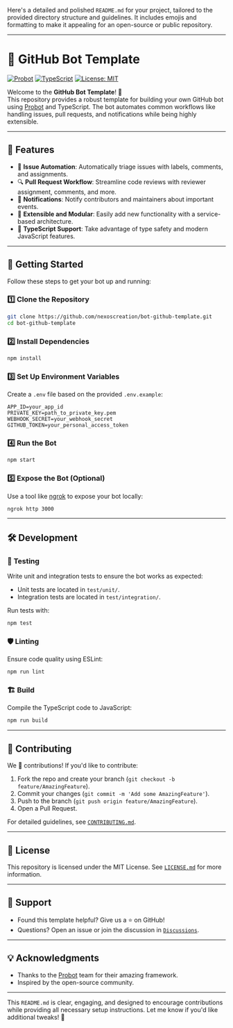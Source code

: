 Here's a detailed and polished `README.md` for your project, tailored to the provided directory structure and guidelines. It includes emojis and formatting to make it appealing for an open-source or public repository.

---

# 🚀 GitHub Bot Template

[![Probot](https://img.shields.io/badge/Built%20with-Probot-blue.svg)](https://probot.github.io/)
[![TypeScript](https://badgen.net/badge/Built%20with/TypeScript/blue)](https://www.typescriptlang.org/)
[![License: MIT](https://img.shields.io/badge/License-MIT-green.svg)](LICENSE.md)

Welcome to the **GitHub Bot Template**! 🤖  
This repository provides a robust template for building your own GitHub bot using [Probot](https://probot.github.io/) and TypeScript. The bot automates common workflows like handling issues, pull requests, and notifications while being highly extensible.

---

## 🎯 **Features**

- 📝 **Issue Automation**: Automatically triage issues with labels, comments, and assignments.
- 🔍 **Pull Request Workflow**: Streamline code reviews with reviewer assignment, comments, and more.
- 📣 **Notifications**: Notify contributors and maintainers about important events.
- 🔧 **Extensible and Modular**: Easily add new functionality with a service-based architecture.
- 🌟 **TypeScript Support**: Take advantage of type safety and modern JavaScript features.

---

## 🚀 **Getting Started**

Follow these steps to get your bot up and running:

### 1️⃣ **Clone the Repository**
```bash
git clone https://github.com/nexoscreation/bot-github-template.git
cd bot-github-template
```

### 2️⃣ **Install Dependencies**
```bash
npm install
```

### 3️⃣ **Set Up Environment Variables**
Create a `.env` file based on the provided `.env.example`:
```plaintext
APP_ID=your_app_id
PRIVATE_KEY=path_to_private_key.pem
WEBHOOK_SECRET=your_webhook_secret
GITHUB_TOKEN=your_personal_access_token
```

### 4️⃣ **Run the Bot**
```bash
npm start
```

### 5️⃣ **Expose the Bot (Optional)**
Use a tool like [ngrok](https://ngrok.com/) to expose your bot locally:
```bash
ngrok http 3000
```

---

## 🛠️ **Development**

### 🧪 **Testing**
Write unit and integration tests to ensure the bot works as expected:
- Unit tests are located in `test/unit/`.
- Integration tests are located in `test/integration/`.

Run tests with:
```bash
npm test
```

### 🛡️ **Linting**
Ensure code quality using ESLint:
```bash
npm run lint
```

### 🏗️ **Build**
Compile the TypeScript code to JavaScript:
```bash
npm run build
```

---

## 👥 **Contributing**

We 💖 contributions! If you'd like to contribute:
1. Fork the repo and create your branch (`git checkout -b feature/AmazingFeature`).
2. Commit your changes (`git commit -m 'Add some AmazingFeature'`).
3. Push to the branch (`git push origin feature/AmazingFeature`).
4. Open a Pull Request.

For detailed guidelines, see [`CONTRIBUTING.md`](docs/contributing.md).

---

## 📜 **License**

This repository is licensed under the MIT License. See [`LICENSE.md`](LICENSE.md) for more information.

---

## 🌟 **Support**

- Found this template helpful? Give us a ⭐ on GitHub!
- Questions? Open an issue or join the discussion in [`Discussions`](https://github.com/nexoscreation/bot-github-template/discussions).

---

## 💡 **Acknowledgments**

- Thanks to the [Probot](https://probot.github.io/) team for their amazing framework.
- Inspired by the open-source community.

---

This `README.md` is clear, engaging, and designed to encourage contributions while providing all necessary setup instructions. Let me know if you'd like additional tweaks! 🚀